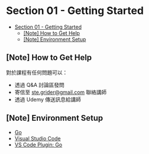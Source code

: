 # Section 01 - Getting Started

- [Section 01 - Getting Started](#section-01---getting-started)
  - [[Note] How to Get Help](#note-how-to-get-help)
  - [[Note] Environment Setup](#note-environment-setup)

## [Note] How to Get Help

對於課程有任何問題可以：

- 透過 Q&A 討論區發問
- 寄信至 ste.grider@gmail.com 聯絡講師
- 透過 Udemy 傳送訊息給講師

## [Note] Environment Setup

- [Go](https://golang.org/dl/)
- [Visual Studio Code](https://code.visualstudio.com/)
- [VS Code Plugin: Go](https://marketplace.visualstudio.com/items?itemName=ms-vscode.Go)